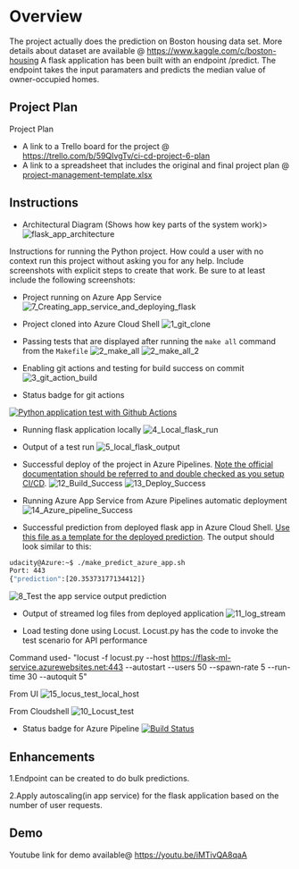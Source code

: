 # Overview

The project actually does the prediction on Boston housing data set. More details about dataset are available @ https://www.kaggle.com/c/boston-housing
A flask application has been built with an endpoint /predict. The endpoint takes the input paramaters and predicts the median value of owner-occupied homes.

## Project Plan
Project Plan

* A link to a Trello board for the project @ https://trello.com/b/59QIvgTv/ci-cd-project-6-plan
* A link to a spreadsheet that includes the original and final project plan @ [project-management-template.xlsx](https://github.com/navaneethsantharam/project6-CI-CD-Integration/files/9646423/project-management-template.xlsx)


## Instructions

* Architectural Diagram (Shows how key parts of the system work)>
![flask_app_architecture](https://user-images.githubusercontent.com/108083391/192158289-25455529-6ac5-4cac-9b88-d28752b638de.jpg)


Instructions for running the Python project.  How could a user with no context run this project without asking you for any help.  Include screenshots with explicit steps to create that work. Be sure to at least include the following screenshots:

* Project running on Azure App Service
![7_Creating_app_service_and_deploying_flask](https://user-images.githubusercontent.com/108083391/192241707-f25ea326-393a-42a4-9dd7-3c04e42536b6.jpg)


* Project cloned into Azure Cloud Shell
![1_git_clone](https://user-images.githubusercontent.com/108083391/192231828-715571c7-5400-405f-bdec-d33e2c371f44.jpg)


* Passing tests that are displayed after running the `make all` command from the `Makefile`
![2_make_all](https://user-images.githubusercontent.com/108083391/192231926-70cdcd5b-cf50-43df-9ce6-4108b630e669.jpg)
![2_make_all_2](https://user-images.githubusercontent.com/108083391/192231951-7cc9aa21-8885-49d7-8f61-48c0ea8ca07c.jpg)


* Enabling git actions and testing for build success on commit
![3_git_action_build](https://user-images.githubusercontent.com/108083391/192235456-10606ba1-ffe7-4da1-916c-9e2e0164ed7a.jpg)


* Status badge for git actions


[![Python application test with Github Actions](https://github.com/navaneethsantharam/project6-CI-CD-Integration/actions/workflows/pythonapp.yml/badge.svg)](https://github.com/navaneethsantharam/project6-CI-CD-Integration/actions/workflows/pythonapp.yml)


* Running flask application locally
![4_Local_flask_run](https://user-images.githubusercontent.com/108083391/192236472-c55a82fc-ed27-4241-8d96-a06da3a6eb9f.jpg)


* Output of a test run
![5_local_flask_output](https://user-images.githubusercontent.com/108083391/192236493-77973093-ad0d-4c96-83d2-95450e1f5d5f.jpg)


* Successful deploy of the project in Azure Pipelines.  [Note the official documentation should be referred to and double checked as you setup CI/CD](https://docs.microsoft.com/en-us/azure/devops/pipelines/ecosystems/python-webapp?view=azure-devops).
![12_Build_Success](https://user-images.githubusercontent.com/108083391/192246469-13a218e0-c3b9-4ca6-9ecc-7eff6eb010de.jpg)
![13_Deploy_Success](https://user-images.githubusercontent.com/108083391/192246811-9095de20-854d-4a0e-8fb8-3a5cf7b78ed5.jpg)


* Running Azure App Service from Azure Pipelines automatic deployment
![14_Azure_pipeline_Success](https://user-images.githubusercontent.com/108083391/192246922-92ac3c05-02fe-45bf-a414-dfec2715d514.jpg)


* Successful prediction from deployed flask app in Azure Cloud Shell.  [Use this file as a template for the deployed prediction](https://github.com/udacity/nd082-Azure-Cloud-DevOps-Starter-Code/blob/master/C2-AgileDevelopmentwithAzure/project/starter_files/flask-sklearn/make_predict_azure_app.sh).
The output should look similar to this:
```bash
udacity@Azure:~$ ./make_predict_azure_app.sh
Port: 443
{"prediction":[20.35373177134412]}
```
![8_Test the app service output prediction](https://user-images.githubusercontent.com/108083391/192241636-3b238f59-db62-47cd-9141-405653609df4.jpg)


* Output of streamed log files from deployed application
![11_log_stream](https://user-images.githubusercontent.com/108083391/192245109-d57dc975-76c1-44e9-a1a7-339dfc65363f.jpg)


* Load testing done using Locust. Locust.py has the code to invoke the test scenario for API performance

Command used-
"locust -f locust.py --host https://flask-ml-service.azurewebsites.net:443 --autostart --users 50 --spawn-rate 5 --run-time 30 --autoquit 5"

From UI
![15_locus_test_local_host](https://user-images.githubusercontent.com/108083391/192281605-2a62b2e6-4f5f-4995-b5a1-0746f2b25830.jpg)


From Cloudshell
![10_Locust_test](https://user-images.githubusercontent.com/108083391/192244695-d0bed286-a7e0-4c0c-9cf3-54e1726db61e.jpg)

* Status badge for Azure Pipeline
[![Build Status](https://dev.azure.com/odluser208915/Flask-ML-Deploy/_apis/build/status/navaneethsantharam.project6-CI-CD-Integration?branchName=main)](https://dev.azure.com/odluser208915/Flask-ML-Deploy/_build/latest?definitionId=1&branchName=main)

## Enhancements

1.Endpoint can be created to do bulk predictions.

2.Apply autoscaling(in app service) for the flask application based on the number of user requests.


## Demo 

Youtube link for demo available@ https://youtu.be/iMTivQA8qaA

